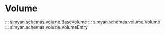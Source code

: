 # Volume

::: simyan.schemas.volume.BaseVolume
::: simyan.schemas.volume.Volume
::: simyan.schemas.volume.VolumeEntry

